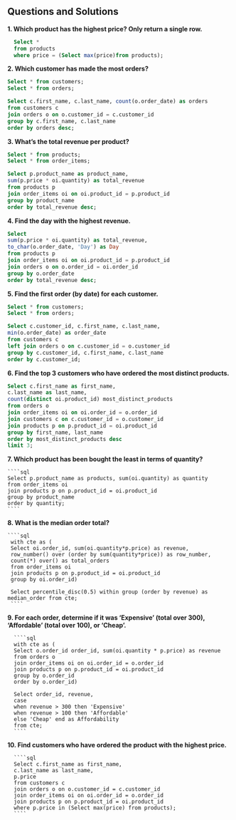 

## Questions and Solutions

**1. Which product has the highest price? Only return a single row.**

   ````sql  
	 Select *
     from products
     where price = (Select max(price)from products);
   ````

**2. Which customer has made the most orders?**

````sql
Select * from customers;
Select * from orders;

Select c.first_name, c.last_name, count(o.order_date) as orders  
from customers c
join orders o on o.customer_id = c.customer_id
group by c.first_name, c.last_name
order by orders desc;
````
 
**3. What’s the total revenue per product?**

  ````sql
  Select * from products;
  Select * from order_items;

  Select p.product_name as product_name, 
  sum(p.price * oi.quantity) as total_revenue 
  from products p
  join order_items oi on oi.product_id = p.product_id
  group by product_name
  order by total_revenue desc;
  ````

 **4. Find the day with the highest revenue.**

  ````sql
  Select  
  sum(p.price * oi.quantity) as total_revenue,
  to_char(o.order_date, 'Day') as Day
  from products p
  join order_items oi on oi.product_id = p.product_id
  join orders o on o.order_id = oi.order_id
  group by o.order_date
  order by total_revenue desc;
  ````


 **5. Find the first order (by date) for each customer.**

  ````sql
  Select * from customers;
  Select * from orders;

  Select c.customer_id, c.first_name, c.last_name,
  min(o.order_date) as order_date
  from customers c
  left join orders o on c.customer_id = o.customer_id
  group by c.customer_id, c.first_name, c.last_name
  order by c.customer_id;
  ````

  **6. Find the top 3 customers who have ordered the most distinct products.**

   ````sql
   Select c.first_name as first_name,
   c.last_name as last_name,
   count(distinct oi.product_id) most_distinct_products 
   from orders o 
   join order_items oi on oi.order_id = o.order_id
   join customers c on c.customer_id = o.customer_id
   join products p on p.product_id = oi.product_id
   group by first_name, last_name
   order by most_distinct_products desc
   limit 3;
   ````
	
	
   **7. Which product has been bought the least in terms of quantity?**

    ````sql
    Select p.product_name as products, sum(oi.quantity) as quantity
    from order_items oi 
    join products p on p.product_id = oi.product_id
    group by product_name
    order by quantity;
    ````
	
   **8. What is the median order total?**

    ````sql
     with cte as (
     Select oi.order_id, sum(oi.quantity*p.price) as revenue,
     row_number() over (order by sum(quantity*price)) as row_number,
     count(*) over() as total_orders
     from order_items oi
     join products p on p.product_id = oi.product_id
     group by oi.order_id)
 
     Select percentile_disc(0.5) within group (order by revenue) as median_order from cte;
     ````

**9. For each order, determine if it was ‘Expensive’ (total over 300), ‘Affordable’ (total over 100), or ‘Cheap’.**
      
      ````sql
      with cte as (
      Select o.order_id order_id, sum(oi.quantity * p.price) as revenue  
      from orders o
      join order_items oi on oi.order_id = o.order_id
      join products p on p.product_id = oi.product_id
      group by o.order_id
      order by o.order_id)

      Select order_id, revenue, 
      case 
      when revenue > 300 then 'Expensive'
      when revenue > 100 then 'Affordable' 
      else 'Cheap' end as Affordability
      from cte;	 
      ```` 
	
  **10. Find customers who have ordered the product with the highest price.**
      
      ````sql
      Select c.first_name as first_name,
      c.last_name as last_name,
      p.price 
      from customers c
      join orders o on o.customer_id = c.customer_id
      join order_items oi on oi.order_id = o.order_id
      join products p on p.product_id = oi.product_id
      where p.price in (Select max(price) from products);
      ````

